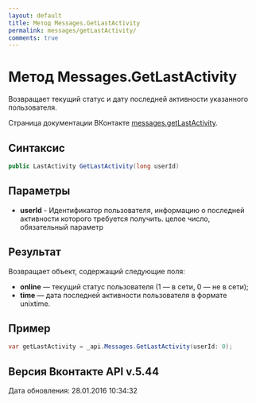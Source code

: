```yaml
---
layout: default
title: Метод Messages.GetLastActivity
permalink: messages/getLastActivity/
comments: true
---
```

# Метод Messages.GetLastActivity
Возвращает текущий статус и дату последней активности указанного пользователя.

Страница документации ВКонтакте [messages.getLastActivity](https://vk.com/dev/messages.getLastActivity).

## Синтаксис
``` csharp
public LastActivity GetLastActivity(long userId)
```

## Параметры
+ **userId** - Идентификатор пользователя, информацию о последней активности которого требуется получить. целое число, обязательный параметр

## Результат
Возвращает объект, содержащий следующие поля: 

+ **online** — текущий статус пользователя (1 — в сети, 0 — не в сети); 
+ **time** — дата последней активности пользователя в формате unixtime.

## Пример
``` csharp
var getLastActivity = _api.Messages.GetLastActivity(userId: 0);
```

## Версия Вконтакте API v.5.44
Дата обновления: 28.01.2016 10:34:32
